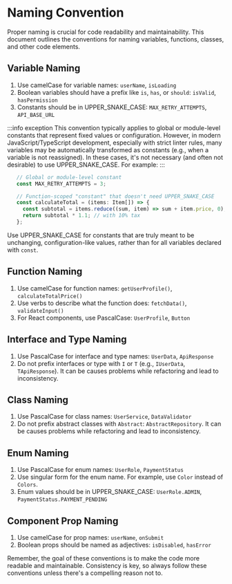 # Naming Convention

Proper naming is crucial for code readability and maintainability. This document outlines the conventions for naming variables, functions, classes, and other code elements.

## Variable Naming

1. Use camelCase for variable names: `userName`, `isLoading`
2. Boolean variables should have a prefix like `is`, `has`, or `should`: `isValid`, `hasPermission`
3. Constants should be in UPPER_SNAKE_CASE: `MAX_RETRY_ATTEMPTS`, `API_BASE_URL`

:::info exception
   This convention typically applies to global or module-level constants that represent fixed values or configuration. However, in modern JavaScript/TypeScript development, especially with strict linter rules, many variables may be automatically transformed as constants (e.g., when a variable is not reassigned). In these cases, it's not necessary (and often not desirable) to use UPPER_SNAKE_CASE. For example:
:::

```typescript
   // Global or module-level constant
   const MAX_RETRY_ATTEMPTS = 3;

   // Function-scoped "constant" that doesn't need UPPER_SNAKE_CASE
   const calculateTotal = (items: Item[]) => {
     const subtotal = items.reduce((sum, item) => sum + item.price, 0);
     return subtotal * 1.1; // with 10% tax
   };
   ```

   Use UPPER_SNAKE_CASE for constants that are truly meant to be unchanging, configuration-like values, rather than for all variables declared with `const`.
## Function Naming

1. Use camelCase for function names: `getUserProfile()`, `calculateTotalPrice()`
2. Use verbs to describe what the function does: `fetchData()`, `validateInput()`
3. For React components, use PascalCase: `UserProfile`, `Button`

## Interface and Type Naming

1. Use PascalCase for interface and type names: `UserData`, `ApiResponse`
2. Do not prefix interfaces or type with `I` or `T` (e.g., `IUserData`, `TApiResponse`). It can be causes problems while refactoring and lead to inconsistency.

## Class Naming

1. Use PascalCase for class names: `UserService`, `DataValidator`
2. Do not prefix abstract classes with `Abstract`: `AbstractRepository`. It can be causes problems while refactoring and lead to inconsistency.

## Enum Naming

1. Use PascalCase for enum names: `UserRole`, `PaymentStatus`
2. Use singular form for the enum name. For example, use `Color` instead of `Colors`.
3. Enum values should be in UPPER_SNAKE_CASE: `UserRole.ADMIN`, `PaymentStatus.PAYMENT_PENDING`

## Component Prop Naming

1. Use camelCase for prop names: `userName`, `onSubmit`
2. Boolean props should be named as adjectives: `isDisabled`, `hasError`

Remember, the goal of these conventions is to make the code more readable and maintainable. Consistency is key, so always follow these conventions unless there's a compelling reason not to.